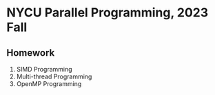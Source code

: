 # NYCU Parallel Programming, 2023 Fall

Homework
---

1. SIMD Programming
2. Multi-thread Programming
3. OpenMP Programming

